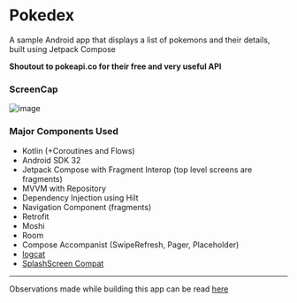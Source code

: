 
# Pokedex
A sample Android app that displays a list of pokemons and their details, built using Jetpack Compose

**Shoutout to pokeapi.co for their free and very useful API**

### ScreenCap
![image](https://user-images.githubusercontent.com/22092047/184869780-db16b099-46fd-4db0-bfcc-af027983d396.png)

### Major Components Used
- Kotlin (+Coroutines and Flows)
- Android SDK 32
- Jetpack Compose with Fragment Interop (top level screens are fragments)
- MVVM with Repository
- Dependency Injection using Hilt
- Navigation Component (fragments)
- Retrofit
- Moshi
- Room
- Compose Accompanist (SwipeRefresh, Pager, Placeholder)
- [logcat](https://github.com/square/logcat)
- [SplashScreen Compat](https://developer.android.com/guide/topics/ui/splash-screen/migrate#migrate_your_splash_screen_implementation) 

---

Observations made while building this app can be read [here](https://app.tryeraser.com/workspace/s7SReaH9O0ap65ogOPzm)
